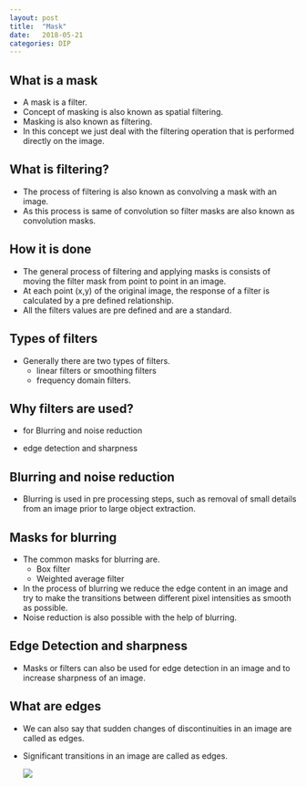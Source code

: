 ```yaml
---
layout: post
title:  "Mask"
date:   2018-05-21
categories: DIP
---
```


## What is a mask

- A mask is a filter.
- Concept of masking is also known as spatial filtering. 
- Masking is also known as filtering. 
- In this concept we just deal with the filtering operation that is performed directly on the image.

## What is filtering?

- The process of filtering is also known as convolving a mask with an image. 
- As this process is same of convolution so filter masks are also known as convolution masks.

## How it is done

- The general process of filtering and applying masks is consists of moving the filter mask from point to point in an image. 
- At each point (x,y) of the original image, the response of a filter is calculated by a pre defined relationship. 
- All the filters values are pre defined and are a standard.

## Types of filters

- Generally there are two types of filters. 
  - linear filters or smoothing filters 
  - frequency domain filters.

## Why filters are used?

- for Blurring and noise reduction

- edge detection and sharpness

## Blurring and noise reduction

- Blurring is used in pre processing steps, such as removal of small details from an image prior to large object extraction.

## Masks for blurring

- The common masks for blurring are.
  - Box filter
  - Weighted average filter
- In the process of blurring we reduce the edge content in an image and try to make the transitions between different pixel intensities as smooth as possible.
- Noise reduction is also possible with the help of blurring.

## Edge Detection and sharpness

- Masks or filters can also be used for edge detection in an image and to increase sharpness of an image.

## What are edges

- We can also say that sudden changes of discontinuities in an image are called as edges. 

- Significant transitions in an image are called as edges.

  ![](/image/mask.png) 
